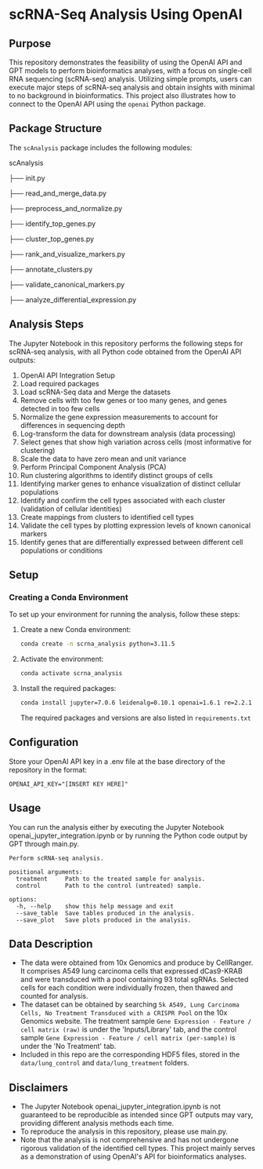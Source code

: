 # scRNA-Seq Analysis Using OpenAI

## Purpose
This repository demonstrates the feasibility of using the OpenAI API and GPT models to perform bioinformatics analyses, with a focus on single-cell RNA sequencing (scRNA-seq) analysis. Utilizing simple prompts, users can execute major steps of scRNA-seq analysis and obtain insights with minimal to no background in bioinformatics. This project also illustrates how to connect to the OpenAI API using the `openai` Python package.

## Package Structure
The `scAnalysis` package includes the following modules:

scAnalysis

├── init.py

├── read_and_merge_data.py

├── preprocess_and_normalize.py

├── identify_top_genes.py

├── cluster_top_genes.py

├── rank_and_visualize_markers.py

├── annotate_clusters.py

├── validate_canonical_markers.py

├── analyze_differential_expression.py


## Analysis Steps
The Jupyter Notebook in this repository performs the following steps for scRNA-seq analysis, with all Python code obtained from the OpenAI API outputs:
1. OpenAI API Integration Setup
2. Load required packages
3. Load scRNA-Seq data and Merge the datasets
4. Remove cells with too few genes or too many genes, and genes detected in too few cells
5. Normalize the gene expression measurements to account for differences in sequencing depth
6. Log-transform the data for downstream analysis (data processing)
7. Select genes that show high variation across cells (most informative for clustering)
8. Scale the data to have zero mean and unit variance
9. Perform Principal Component Analysis (PCA)
10. Run clustering algorithms to identify distinct groups of cells
11. Identifying marker genes to enhance visualization of distinct cellular populations
12. Identify and confirm the cell types associated with each cluster (validation of cellular identities)
13. Create mappings from clusters to identified cell types
14. Validate the cell types by plotting expression levels of known canonical markers
15. Identify genes that are differentially expressed between different cell populations or conditions

## Setup
### Creating a Conda Environment
To set up your environment for running the analysis, follow these steps:

1. Create a new Conda environment:
   ```bash
   conda create -n scrna_analysis python=3.11.5
   ```
2. Activate the environment:
   ```bash
   conda activate scrna_analysis
   ```
3. Install the required packages:
   ```bash
   conda install jupyter=7.0.6 leidenalg=0.10.1 openai=1.6.1 re=2.2.1 scanpy=1.9.6 numpy=1.26.3 pandas=2.1.4 matplotlib=3.8.2 seaborn=0.13.1 scipy=1.11.4 scikit-learn=1.3.2 scikit-misc=0.3.1
   ```
   The required packages and versions are also listed in `requirements.txt`

## Configuration
Store your OpenAI API key in a .env file at the base directory of the repository in the format:

```
OPENAI_API_KEY="[INSERT KEY HERE]"
```

## Usage
You can run the analysis either by executing the Jupyter Notebook openai_jupyter_integration.ipynb or by running the Python code output by GPT through main.py.

```
Perform scRNA-seq analysis.

positional arguments:
  treatment     Path to the treated sample for analysis.
  control       Path to the control (untreated) sample.

options:
  -h, --help    show this help message and exit
  --save_table  Save tables produced in the analysis.
  --save_plot   Save plots produced in the analysis.
```

## Data Description
- The data were obtained from 10x Genomics and produce by CellRanger. It comprises A549 lung carcinoma cells that expressed dCas9-KRAB and were transduced with a pool containing 93 total sgRNAs. Selected cells for each condition were individually frozen, then thawed and counted for analysis.
- The dataset can be obtained by searching `5k A549, Lung Carcinoma Cells, No Treatment Transduced with a CRISPR Pool` on the 10x Genomics website. The treatment sample `Gene Expression - Feature / cell matrix (raw)` is under the 'Inputs/Library' tab, and the control sample `Gene Expression - Feature / cell matrix (per-sample)` is under the 'No Treatment' tab.
- Included in this repo are the corresponding HDF5 files, stored in the `data/lung_control` and `data/lung_treatment` folders.

## Disclaimers
- The Jupyter Notebook openai_jupyter_integration.ipynb is not guaranteed to be reproducible as intended since GPT outputs may vary, providing different analysis methods each time.
- To reproduce the analysis in this repository, please use main.py.
- Note that the analysis is not comprehensive and has not undergone rigorous validation of the identified cell types. This project mainly serves as a demonstration of using OpenAI's API for bioinformatics analyses.
